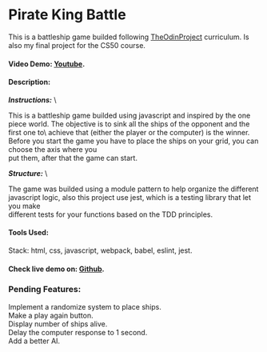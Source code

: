 # Pirate King Battle

This is a battleship game builded following [TheOdinProject](https://www.theodinproject.com/lessons/node-path-javascript-battleship) curriculum. Is also my final project for the CS50 course.

#### Video Demo: [Youtube](https://youtu.be/fKwViGTXjjw?si=Zm-iQ7pNAPDGyGrD).

#### Description:

**_Instructions:_** \

This is a battleship game builded using javascript and inspired by the one piece world. The objective is to sink all the ships of the opponent and the first one to\ achieve that (either the player or the computer) is the winner. Before you start the game you have to place the ships on your grid, you can choose the axis where you\
put them, after that the game can start.

**_Structure:_** \

The game was builded using a module pattern to help organize the different javascript logic, also this project use jest, which is a testing library that let you make\
different tests for your functions based on the TDD principles.

#### Tools Used:

Stack: html, css, javascript, webpack, babel, eslint, jest.

#### Check live demo on: [Github](https://ayosef16.github.io/battleship/).

### Pending Features:

Implement a randomize system to place ships.\
Make a play again button.\
Display number of ships alive.\
Delay the computer response to 1 second.\
Add a better AI.
